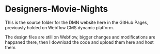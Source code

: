 # Designers-Movie-Nights

This is the source folder for the DMN website here in the GitHub Pages, previously holded on Webflow CMS dynamic platform. 

The design files are still on Webflow, bigger changes and modifications are happaned there, then I download the code and upload them here and host them.
